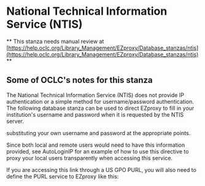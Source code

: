 # National Technical Information Service (NTIS)
** This stanza needs manual review at [https://help.oclc.org/Library_Management/EZproxy/Database_stanzas/ntis](https://help.oclc.org/Library_Management/EZproxy/Database_stanzas/ntis) **

## Some of OCLC's notes for this stanza

The National Technical Information Service (NTIS) does not provide IP authentication or a simple method for username/password authentication. The following database stanza can be used to direct EZproxy to fill in your institution's username and password when it is requested by the NTIS server.

substituting your own username and password at the appropriate points.

Since both local and remote users would need to have this information provided, see AutoLoginIP for an example of how to use this directive to proxy your local users transparently when accessing this service.

If you are accessing this link through a US GPO PURL, you will also need to define the PURL service to EZproxy like this:

&nbsp;
